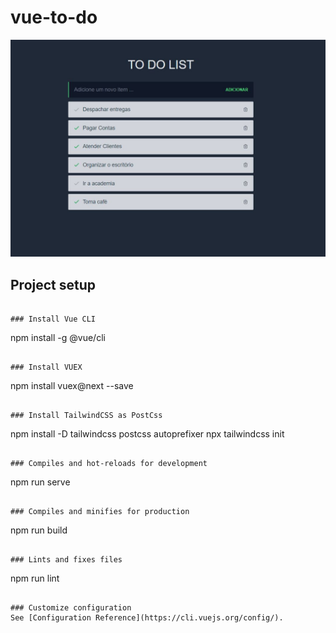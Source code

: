 # vue-to-do

![alt text](https://github.com/noziXsHooter/vue-to-do/blob/master/src/assets/img/fronttodo.JPG?raw=true)

## Project setup
```

### Install Vue CLI
```
npm install -g @vue/cli
```

### Install VUEX
```
npm install vuex@next --save
```

### Install TailwindCSS as PostCss
```
npm install -D tailwindcss postcss autoprefixer
npx tailwindcss init
```

### Compiles and hot-reloads for development
```
npm run serve
```

### Compiles and minifies for production
```
npm run build
```

### Lints and fixes files
```
npm run lint
```

### Customize configuration
See [Configuration Reference](https://cli.vuejs.org/config/).
